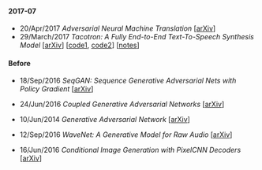 #### 2017-07

* 20/Apr/2017 *Adversarial Neural Machine Translation* [[arXiv](https://arxiv.org/abs/1704.06933)]
* 29/March/2017 *Tacotron: A Fully End-to-End Text-To-Speech Synthesis Model* [[arXiv](https://arxiv.org/abs/1703.10135)] [[code1](https://github.com/Kyubyong/tacotron), [code2](https://github.com/barronalex/Tacotron)] [[notes](https://github.com/gcunhase/PaperNotes/blob/master/notes/tacotron.md)]

#### Before

* 18/Sep/2016 *SeqGAN: Sequence Generative Adversarial Nets with Policy Gradient* [[arXiv](https://arxiv.org/abs/1609.05473)]
* 24/Jun/2016 *Coupled Generative Adversarial Networks* [[arXiv](https://arxiv.org/abs/1606.07536)]
* 10/Jun/2014 *Generative Adversarial Network* [[arXiv](https://arxiv.org/abs/1406.2661)]

* 12/Sep/2016 *WaveNet: A Generative Model for Raw Audio* [[arXiv](https://arxiv.org/abs/1609.03499)]
* 16/Jun/2016 *Conditional Image Generation with PixelCNN Decoders* [[arXiv](https://arxiv.org/abs/1606.05328)]

